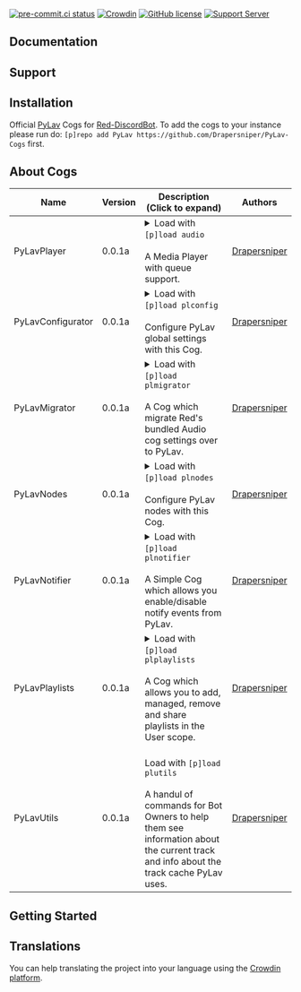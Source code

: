 [![pre-commit.ci status](https://results.pre-commit.ci/badge/github/Drapersniper/Audio/master.svg)](https://results.pre-commit.ci/latest/github/Drapersniper/Audio/master)
[![Crowdin](https://badges.crowdin.net/mediaplayer/localized.svg)](https://crowdin.com/project/mediaplayer)
[![GitHub license](https://img.shields.io/github/license/Drapersniper/Py-Lav.svg)](https://github.com/Drapersniper/Py-Lav/blob/master/LICENSE)
[![Support Server](https://img.shields.io/discord/970987707834720266)](https://discord.com/invite/Sjh2TSCYQB)


Documentation
---------------------------

Support
---------------------------

Installation
---------------------------
Official [PyLav](https://github.com/Drapersniper/Py-Lav) Cogs for [Red-DiscordBot](https://github.com/Cog-Creators/Red-DiscordBot).
To add the cogs to your instance please run do: `[p]repo add PyLav https://github.com/Drapersniper/PyLav-Cogs` first.

## About Cogs
| Name      | Version | Description (Click to expand)                                                                                                                                                                                                                                                                                                                                                                                                                                                    | Authors                                                                                                       |
|-----------|----------|----------------------------------------------------------------------------------------------------------------------------------------------------------------------------------------------------------------------------------------------------------------------------------------------------------------------------------------------------------------------------------------------------------------------------------------------------------------------------------|---------------------------------------------------------------------------------------------------------------|
|PyLavPlayer|0.0.1a| <details><summary>Load with `[p]load audio`<br/><br/>A Media Player with queue support.<br/></summary><br/>**Slash support**:True<br/>**2 Context menus**:User and message<br/><br/>Installing this cog will replace the bundled Audio cog, to revert this simply uninstall this cog.<br/><br/>With support for player history, playlist enqueuing, multiple source searches, multiple queries per command, seek, pause, stop, disconnect, summon, queue repeat</details>        |[Drapersniper](https://github.com/Drapersniper)|
|PyLavConfigurator|0.0.1a| <details><summary>Load with `[p]load plconfig`<br/><br/>Configure PyLav global settings with this Cog.<br/></summary><br/>Used to change toggle the status and behaviour of the managed node as well as changing the localtracks folder.</details>                                                                                                                                                                                                                               |[Drapersniper](https://github.com/Drapersniper)|
|PyLavMigrator|0.0.1a| <details><summary>Load with `[p]load plmigrator`<br/><br/>A Cog which migrate Red's bundled Audio cog settings over to PyLav.<br/></summary><br/>This Cog migrates all playlists, shared global and server settings, with the exception of the per server maximum volume<br/>**DO NOT RUN** run the migration command if you already been used PyLav cogs for a while as it will replace any existing conflicting setting with the values from the Audio cog settings.</details> |[Drapersniper](https://github.com/Drapersniper)|
|PyLavNodes|0.0.1a| <details><summary>Load with `[p]load plnodes`<br/><br/>Configure PyLav nodes with this Cog.<br/></summary><br/>This Cog allows you to add, managed and remove additional nodes from PyLav.</details>                                                                                                                                                                                                                                                                             |[Drapersniper](https://github.com/Drapersniper)|
|PyLavNotifier|0.0.1a| <details><summary>Load with `[p]load plnotifier`<br/><br/>A Simple Cog which allows you enable/disable notify events from PyLav.<br/></summary><br/>This Cog allows you to granuraly disable/enable events so that they are sent to the specified channel in your Discord server, useful for server owners who wish to see when a user takes a certain action in PyLav such as enqueueing tracks.</details>                                                                      |[Drapersniper](https://github.com/Drapersniper)|
|PyLavPlaylists|0.0.1a| <details><summary>Load with `[p]load plplaylists`<br/><br/>A Cog which allows you to add, managed, remove and share playlists in the User scope.<br/></summary><br/>Playlists created using this Cog can be shared across servers and support all inputs supported by PyLav.</details>                                                                                                                                                                                           |[Drapersniper](https://github.com/Drapersniper)|
|PyLavUtils|0.0.1a| <summary><br/>Load with `[p]load plutils`<br/><br/>A handul of commands for Bot Owners to help them see information about the current track and info about the track cache PyLav uses.</summary>                                                                                                                                                                                                                                                                                 |[Drapersniper](https://github.com/Drapersniper)|

Getting Started
-------------------------------------


Translations
------------------------------------
You can help translating the project into your language using the [Crowdin platform](https://crowdin.com/project/mediaplayer).
